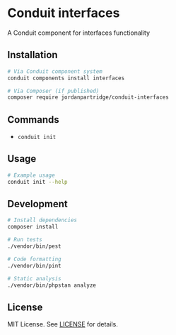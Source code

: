 # Conduit interfaces

A Conduit component for interfaces functionality

## Installation

```bash
# Via Conduit component system
conduit components install interfaces

# Via Composer (if published)
composer require jordanpartridge/conduit-interfaces
```

## Commands

- `conduit init`

## Usage

```bash
# Example usage
conduit init --help
```

## Development

```bash
# Install dependencies
composer install

# Run tests
./vendor/bin/pest

# Code formatting
./vendor/bin/pint

# Static analysis
./vendor/bin/phpstan analyze
```

## License

MIT License. See [LICENSE](LICENSE) for details.